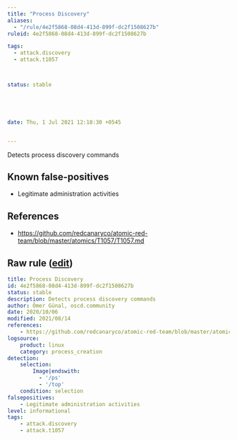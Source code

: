 ```yaml
---
title: "Process Discovery"
aliases:
  - "/rule/4e2f5868-08d4-413d-899f-dc2f1508627b"
ruleid: 4e2f5868-08d4-413d-899f-dc2f1508627b

tags:
  - attack.discovery
  - attack.t1057



status: stable





date: Thu, 1 Jul 2021 12:18:30 +0545


---
```


Detects process discovery commands

<!--more-->


## Known false-positives

* Legitimate administration activities



## References

* https://github.com/redcanaryco/atomic-red-team/blob/master/atomics/T1057/T1057.md


## Raw rule ([edit](https://github.com/SigmaHQ/sigma/edit/master/rules/linux/process_creation/proc_creation_lnx_process_discovery.yml))
```yaml
title: Process Discovery
id: 4e2f5868-08d4-413d-899f-dc2f1508627b
status: stable
description: Detects process discovery commands
author: Ömer Günal, oscd.community
date: 2020/10/06
modified: 2021/08/14
references:
    - https://github.com/redcanaryco/atomic-red-team/blob/master/atomics/T1057/T1057.md
logsource:
    product: linux
    category: process_creation
detection:
    selection:
        Image|endswith:
          - '/ps'
          - '/top'
    condition: selection
falsepositives:
    - Legitimate administration activities
level: informational
tags:
    - attack.discovery
    - attack.t1057

```
